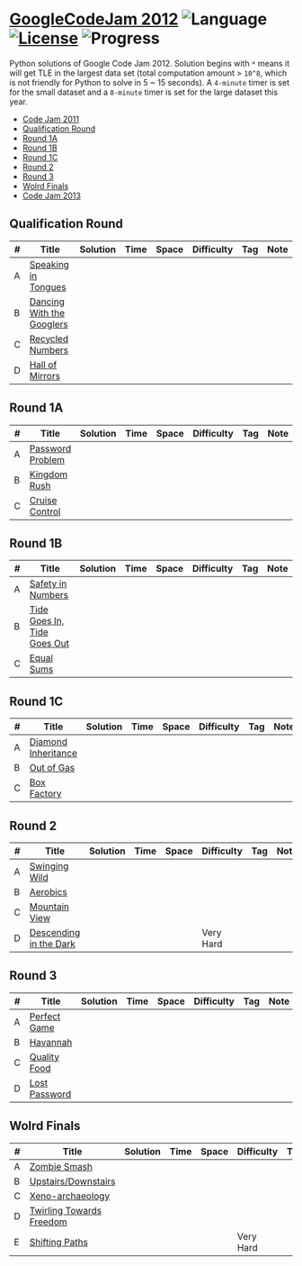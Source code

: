 # [GoogleCodeJam 2012](https://codingcompetitions.withgoogle.com/codejam/archive/2012) ![Language](https://img.shields.io/badge/language-Python-orange.svg) [![License](https://img.shields.io/badge/license-MIT-blue.svg)](./LICENSE) ![Progress](https://img.shields.io/badge/progress-0%20%2F%2026-ff69b4.svg)

Python solutions of Google Code Jam 2012. Solution begins with `*` means it will get TLE in the largest data set (total computation amount > `10^8`, which is not friendly for Python to solve in 5 ~ 15 seconds). A `4-minute` timer is set for the small dataset and a `8-minute` timer is set for the large dataset this year.

* [Code Jam 2011](https://github.com/kamyu104/GoogleCodeJam-2011)
* [Qualification Round](https://github.com/kamyu104/GoogleCodeJam-2012#qualification-round)
* [Round 1A](https://github.com/kamyu104/GoogleCodeJam-2012#round-1a)
* [Round 1B](https://github.com/kamyu104/GoogleCodeJam-2012#round-1b)
* [Round 1C](https://github.com/kamyu104/GoogleCodeJam-2012#round-1c)
* [Round 2](https://github.com/kamyu104/GoogleCodeJam-2012#round-2)
* [Round 3](https://github.com/kamyu104/GoogleCodeJam-2012#round-3)
* [Wolrd Finals](https://github.com/kamyu104/GoogleCodeJam-2012#world-finals)
* [Code Jam 2013](https://github.com/kamyu104/GoogleCodeJam-2013)

## Qualification Round
| # | Title | Solution | Time | Space | Difficulty | Tag | Note |
|---| ----- | -------- | ---- | ----- | ---------- | --- | ---- |
|A| [Speaking in Tongues](https://code.google.com/codejam/contest/1460488/dashboard#s=p0)| | | | | | |
|B| [Dancing With the Googlers](https://code.google.com/codejam/contest/1460488/dashboard#s=p1)| | | | | | |
|C| [Recycled Numbers](https://code.google.com/codejam/contest/1460488/dashboard#s=p2)| | | | | | |
|D| [Hall of Mirrors](https://code.google.com/codejam/contest/1460488/dashboard#s=p3)| | | | | | |

## Round 1A
| # | Title | Solution | Time | Space | Difficulty | Tag | Note |
|---| ----- | -------- | ---- | ----- | ---------- | --- | ---- |
|A| [Password Problem](https://code.google.com/codejam/contest/1645485/dashboard#s=p0)| | | | | | |
|B| [Kingdom Rush](https://code.google.com/codejam/contest/1645485/dashboard#s=p1)| | | | | | |
|C| [Cruise Control](https://code.google.com/codejam/contest/1645485/dashboard#s=p2)| | | | | | |

## Round 1B
| # | Title | Solution | Time | Space | Difficulty | Tag | Note |
|---| ----- | -------- | ---- | ----- | ---------- | --- | ---- |
|A| [Safety in Numbers](https://code.google.com/codejam/contest/1836486/dashboard#s=p0)| | | | | | |
|B| [Tide Goes In, Tide Goes Out](https://code.google.com/codejam/contest/1836486/dashboard#s=p1)| | | | | | |
|C| [Equal Sums](https://code.google.com/codejam/contest/1836486/dashboard#s=p2)| | | | | | |

## Round 1C
| # | Title | Solution | Time | Space | Difficulty | Tag | Note |
|---| ----- | -------- | ---- | ----- | ---------- | --- | ---- |
|A| [Diamond Inheritance](https://code.google.com/codejam/contest/1781488/dashboard#s=p0)| | | | | | |
|B| [Out of Gas](https://code.google.com/codejam/contest/1781488/dashboard#s=p1)| | | | | | |
|C| [Box Factory](https://code.google.com/codejam/contest/1781488/dashboard#s=p2)| | | | | | |

## Round 2
| # | Title | Solution | Time | Space | Difficulty | Tag | Note |
|---| ----- | -------- | ---- | ----- | ---------- | --- | ---- |
|A| [Swinging Wild](https://code.google.com/codejam/contest/1842485/dashboard#s=p0)| | | | | | |
|B| [Aerobics](https://code.google.com/codejam/contest/1842485/dashboard#s=p1)| | | | | | |
|C| [Mountain View](https://code.google.com/codejam/contest/1842485/dashboard#s=p2)| | | | | | |
|D| [Descending in the Dark](https://code.google.com/codejam/contest/1842485/dashboard#s=p3)|||| Very Hard | | |

## Round 3
| # | Title | Solution | Time | Space | Difficulty | Tag | Note |
|---| ----- | -------- | ---- | ----- | ---------- | --- | ---- |
|A| [Perfect Game](https://code.google.com/codejam/contest/1835486/dashboard#s=p0)| | | | | | |
|B| [Havannah](https://code.google.com/codejam/contest/1835486/dashboard#s=p1)| | | | | | |
|C| [Quality Food](https://code.google.com/codejam/contest/1835486/dashboard#s=p2)| | | | | | |
|D| [Lost Password](https://code.google.com/codejam/contest/1835486/dashboard#s=p3)| | | | | | |

## Wolrd Finals
| # | Title | Solution | Time | Space | Difficulty | Tag | Note |
|---| ----- | -------- | ---- | ----- | ---------- | --- | ---- |
|A| [Zombie Smash](https://code.google.com/codejam/contest/2075486/dashboard#s=p0)| | | | | | |
|B| [Upstairs/Downstairs](https://code.google.com/codejam/contest/2075486/dashboard#s=p1)| | | | | | |
|C| [Xeno-archaeology](https://code.google.com/codejam/contest/2075486/dashboard#s=p2)| | | | | | |
|D| [Twirling Towards Freedom](https://code.google.com/codejam/contest/2075486/dashboard#s=p3)| | | | | | |
|E| [Shifting Paths](https://code.google.com/codejam/contest/2075486/dashboard#s=p4)|||| Very Hard | | |
